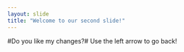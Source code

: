 ```yaml
---
layout: slide
title: "Welcome to our second slide!"
---
```

#Do you like my changes?#
Use the left arrow to go back!
